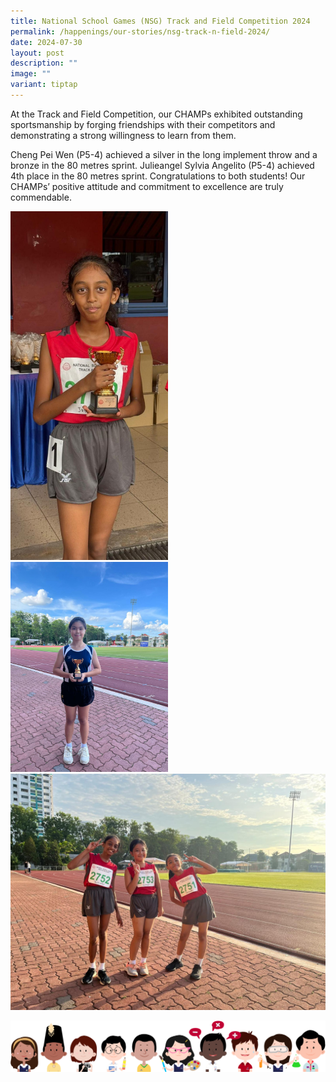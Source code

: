```yaml
---
title: National School Games (NSG) Track and Field Competition 2024
permalink: /happenings/our-stories/nsg-track-n-field-2024/
date: 2024-07-30
layout: post
description: ""
image: ""
variant: tiptap
---
```

<p>At the Track and Field Competition, our CHAMPs exhibited outstanding sportsmanship
by forging friendships with their competitors and demonstrating a strong
willingness to learn from them.</p>
<p>Cheng Pei Wen (P5-4) achieved a silver in the long implement throw and
a bronze in the 80 metres sprint. Julieangel Sylvia Angelito (P5-4) achieved
4th place in the 80 metres sprint. Congratulations to both students! Our
CHAMPs’ positive attitude and commitment to excellence are truly commendable.</p>
<p></p>
<div class="isomer-image-wrapper">
<img style="width: 50%;" height="auto" width="100%" alt="" src="/images/Our Stories/Track N Field 2024/2024_Track___Field_1.jpg">
</div>
<div class="isomer-image-wrapper">
<img style="width: 50%;" height="auto" width="100%" alt="" src="/images/Our Stories/Track N Field 2024/2024_Track___Field_2.jpg">
</div>
<div class="isomer-image-wrapper">
<img style="width: 100%" height="auto" width="100%" alt="" src="/images/Our Stories/Track N Field 2024/2024_Track___Field_3.jpg">
</div>
<p></p>
<div class="isomer-image-wrapper">
<img style="width: 100%" height="auto" width="100%" alt="" src="/images/kids.png">
</div>
<p></p>